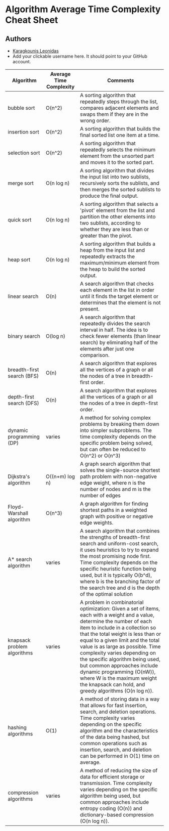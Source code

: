 # Algorithm Average Time Complexity Cheat Sheet

## Authors
- [Karagkounis Leonidas](https://github.com/KaragkounisL)
- Add your clickable username here. It should point to your GitHub account. 

| Algorithm                   | Average Time Complexity | Comments                                                                                                                                                                                                                                                                                                                                                                                                                                                                                            |
| --------------------------- | ----------------------- | --------------------------------------------------------------------------------------------------------------------------------------------------------------------------------------------------------------------------------------------------------------------------------------------------------------------------------------------------------------------------------------------------------------------------------------------------------------------------------------------------- |
| bubble sort                 | O(n^2)                  | A sorting algorithm that repeatedly steps through the list, compares adjacent elements and swaps them if they are in the wrong order.                                                                                                                                                                                                                                                                                                                                                               |
| insertion sort              | O(n^2)                  | A sorting algorithm that builds the final sorted list one item at a time.                                                                                                                                                                                                                                                                                                                                                                                                                           |
| selection sort              | O(n^2)                  | A sorting algorithm that repeatedly selects the minimum element from the unsorted part and moves it to the sorted part.                                                                                                                                                                                                                                                                                                                                                                             |
| merge sort                  | O(n log n)              | A sorting algorithm that divides the input list into two sublists, recursively sorts the sublists, and then merges the sorted sublists to produce the final output.                                                                                                                                                                                                                                                                                                                                 |
| quick sort                  | O(n log n)              | A sorting algorithm that selects a 'pivot' element from the list and partition the other elements into two sublists, according to whether they are less than or greater than the pivot.                                                                                                                                                                                                                                                                                                             |
| heap sort                   | O(n log n)              | A sorting algorithm that builds a heap from the input list and repeatedly extracts the maximum/minimum element from the heap to build the sorted output.                                                                                                                                                                                                                                                                                                                                            |
| linear search               | O(n)                    | A search algorithm that checks each element in the list in order until it finds the target element or determines that the element is not present.                                                                                                                                                                                                                                                                                                                                                   |
| binary search               | O(log n)                | A search algorithm that repeatedly divides the search interval in half. The idea is to check fewer elements (than linear search) by eliminating half of the elements after just one comparison.                                                                                                                                                                                                                                                                                                     |
| breadth-first search (BFS)  | O(n)                    | A search algorithm that explores all the vertices of a graph or all the nodes of a tree in breadth-first order.                                                                                                                                                                                                                                                                                                                                                                                     |
| depth-first search (DFS)    | O(n)                    | A search algorithm that explores all the vertices of a graph or all the nodes of a tree in depth-first order.                                                                                                                                                                                                                                                                                                                                                                                       |
| dynamic programming (DP)    | varies                  | A method for solving complex problems by breaking them down into simpler subproblems. The time complexity depends on the specific problem being solved, but can often be reduced to O(n^2) or O(n^3)                                                                                                                                                                                                                                                                                                |
| Dijkstra's algorithm        | O((n+m) log n)          | A graph search algorithm that solves the single-source shortest path problem with non-negative edge weight, where n is the number of nodes and m is the number of edges                                                                                                                                                                                                                                                                                                                             |
| Floyd-Warshall algorithm    | O(n^3)                  | A graph algorithm for finding shortest paths in a weighted graph with positive or negative edge weights.                                                                                                                                                                                                                                                                                                                                                                                            |
| A* search algorithm         | varies                  | A search algorithm that combines the strengths of breadth-first search and uniform-cost search, it uses heuristics to try to expand the most promising node first. Time complexity depends on the specific heuristic function being used, but it is typically O(b^d), where b is the branching factor of the search tree and d is the depth of the optimal solution                                                                                                                                 |
| knapsack problem algorithms | varies                  | A problem in combinatorial optimization: Given a set of items, each with a weight and a value, determine the number of each item to include in a collection so that the total weight is less than or equal to a given limit and the total value is as large as possible. Time complexity varies depending on the specific algorithm being used, but common approaches include dynamic programming (O(nW)), where W is the maximum weight the knapsack can hold, and greedy algorithms (O(n log n)). |
| hashing algorithms          | O(1)                    | A method of storing data in a way that allows for fast insertion, search, and deletion operations. Time complexity varies depending on the specific algorithm and the characteristics of the data being hashed, but common operations such as insertion, search, and deletion can be performed in O(1) time on average.                                                                                                                                                                             |
| compression algorithms      | varies                  | A method of reducing the size of data for efficient storage or transmission. Time complexity varies depending on the specific algorithm being used, but common approaches include entropy coding (O(n)) and dictionary-based compression (O(n log n)).                                                                                                                                                                                                                                              |

